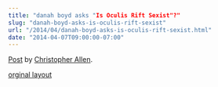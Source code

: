 ```yaml
---
title: "danah boyd asks "Is Oculis Rift Sexist"?"
slug: "danah-boyd-asks-is-oculis-rift-sexist"
url: "/2014/04/danah-boyd-asks-is-oculis-rift-sexist.html"
date: "2014-04-07T09:00:00-07:00"
---
```

<div id="fb-root"></div> <script>(function(d, s, id) { var js, fjs = d.getElementsByTagName(s)[0]; if (d.getElementById(id)) return; js = d.createElement(s); js.id = id; js.src = "//connect.facebook.net/en_US/all.js#xfbml=1"; fjs.parentNode.insertBefore(js, fjs); }(document, 'script', 'facebook-jssdk'));</script>
<div class="fb-post" data-href="https://www.facebook.com/ChristopherRayAllen/posts/10152335616600540" data-width="600"><div class="fb-xfbml-parse-ignore"><a href="https://www.facebook.com/ChristopherRayAllen/posts/10152335616600540">Post</a> by <a href="https://www.facebook.com/ChristopherRayAllen">Christopher Allen</a>.</div></div>
<p class="previous"><a href="/previous/2014/04/danah-boyd-asks-is-oculis-rift-sexist.html" rel="syndication">orginal layout</a></p>
